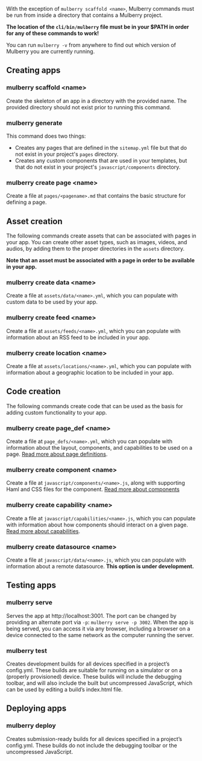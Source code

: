 With the exception of `mulberry scaffold <name>`, Mulberry commands must be run from inside a directory that contains a Mulberry project. 

**The location of the `cli/bin/mulberry` file must be in your $PATH in order for any of these commands to work!**

You can run `mulberry -v` from anywhere to find out which version of Mulberry you are currently running.

## Creating apps

### mulberry scaffold \<name\>
Create the skeleton of an app in a directory with the provided name. The provided directory should not exist prior to running this command.

### mulberry generate
This command does two things:

- Creates any pages that are defined in the `sitemap.yml` file but that do not exist in your project's `pages` directory.
- Creates any custom components that are used in your templates, but that do not exist in your project's `javascript/components` directory.

### mulberry create page \<name\>
Create a file at `pages/<pagename>.md` that contains the basic structure for defining a page.

## Asset creation

The following commands create assets that can be associated with pages in your app. You can create other asset types, such as images, videos, and audios, by adding them to the proper directories in the `assets` directory. 

**Note that an asset must be associated with a page in order to be available in your app.**

### mulberry create data \<name\>
Create a file at `assets/data/<name>.yml`, which you can populate with custom data to be used by your app.

### mulberry create feed \<name\>
Create a file at `assets/feeds/<name>.yml`, which you can populate with information about an RSS feed to be included in your app.

### mulberry create location \<name\>
Create a file at `assets/locations/<name>.yml`, which you can populate with information about a geographic location to be included in your app.

## Code creation

The following commands create code that can be used as the basis for adding custom functionality to your app.

### mulberry create page_def \<name\>
Create a file at `page_defs/<name>.yml`, which you can populate with information about the layout, components, and capabilities to be used on a page. [Read more about page definitions](https://github.com/Toura/mulberry/wiki/Page-Definitions).

### mulberry create component \<name\>
Create a file at `javascript/components/<name>.js`, along with supporting Haml and CSS files for the component. [Read more about components](https://github.com/Toura/mulberry/wiki/Components)

### mulberry create capability \<name\>
Create a file at `javascript/capabilities/<name>.js`, which you can populate with information about how components should interact on a given page. [Read more about capabilities](https://github.com/Toura/mulberry/wiki/Capabilities).

### mulberry create datasource \<name\>
Create a file at `javascript/data/<name>.js`, which you can populate with information about a remote datasource. **This option is under development.**

## Testing apps

### mulberry serve
Serves the app at http://localhost:3001. The port can be changed by providing an alternate port via `-p`: `mulberry serve -p 3002`. When the app is being served, you can access it via any browser, including a browser on a device connected to the same network as the computer running the server.

### mulberry test
Creates development builds for all devices specified in a project’s config.yml. These builds are suitable for running on a simulator or on a (properly provisioned) device. These builds will include the debugging toolbar, and will also include the built but uncompressed JavaScript, which can be used by editing a build’s index.html file.

## Deploying apps

### mulberry deploy
Creates submission-ready builds for all devices specified in a project’s config.yml. These builds do not include the debugging toolbar or the uncompressed JavaScript. 